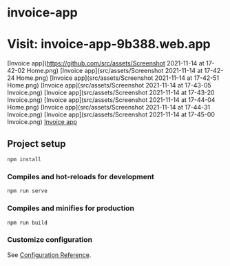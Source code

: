 # invoice-app

# Visit: invoice-app-9b388.web.app

[Invoice app](https://github.com/src/assets/Screenshot 2021-11-14 at 17-42-02 Home.png)
[Invoice app](src/assets/Screenshot 2021-11-14 at 17-42-24 Home.png)
[Invoice app](src/assets/Screenshot 2021-11-14 at 17-42-51 Home.png)
[Invoice app](src/assets/Screenshot 2021-11-14 at 17-43-05 Invoice.png)
[Invoice app](src/assets/Screenshot 2021-11-14 at 17-43-20 Invoice.png)
[Invoice app](src/assets/Screenshot 2021-11-14 at 17-44-04 Home.png)
[Invoice app](src/assets/Screenshot 2021-11-14 at 17-44-31 Invoice.png)
[Invoice app](src/assets/Screenshot 2021-11-14 at 17-45-00 Invoice.png)
[Invoice app](https://github.com/bujdoluk/invoice-application/blob/master/src/assets/Screenshot%202021-11-14%20at%2017-45-14%20Home.png)

## Project setup
```
npm install
```

### Compiles and hot-reloads for development
```
npm run serve
```

### Compiles and minifies for production
```
npm run build
```

### Customize configuration
See [Configuration Reference](https://cli.vuejs.org/config/).
